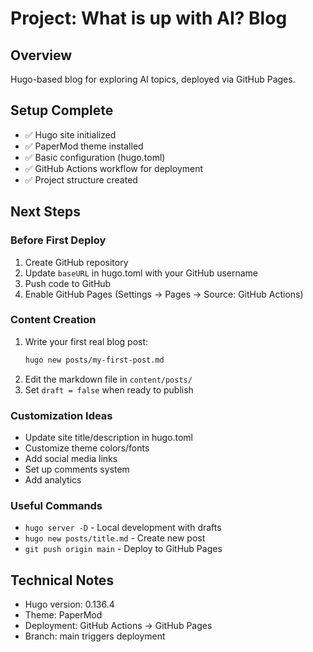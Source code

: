 # Project: What is up with AI? Blog

## Overview
Hugo-based blog for exploring AI topics, deployed via GitHub Pages.

## Setup Complete
- ✅ Hugo site initialized
- ✅ PaperMod theme installed
- ✅ Basic configuration (hugo.toml)
- ✅ GitHub Actions workflow for deployment
- ✅ Project structure created

## Next Steps

### Before First Deploy
1. Create GitHub repository
2. Update `baseURL` in hugo.toml with your GitHub username
3. Push code to GitHub
4. Enable GitHub Pages (Settings → Pages → Source: GitHub Actions)

### Content Creation
1. Write your first real blog post:
   ```bash
   hugo new posts/my-first-post.md
   ```
2. Edit the markdown file in `content/posts/`
3. Set `draft = false` when ready to publish

### Customization Ideas
- Update site title/description in hugo.toml
- Customize theme colors/fonts
- Add social media links
- Set up comments system
- Add analytics

### Useful Commands
- `hugo server -D` - Local development with drafts
- `hugo new posts/title.md` - Create new post
- `git push origin main` - Deploy to GitHub Pages

## Technical Notes
- Hugo version: 0.136.4
- Theme: PaperMod
- Deployment: GitHub Actions → GitHub Pages
- Branch: main triggers deployment
